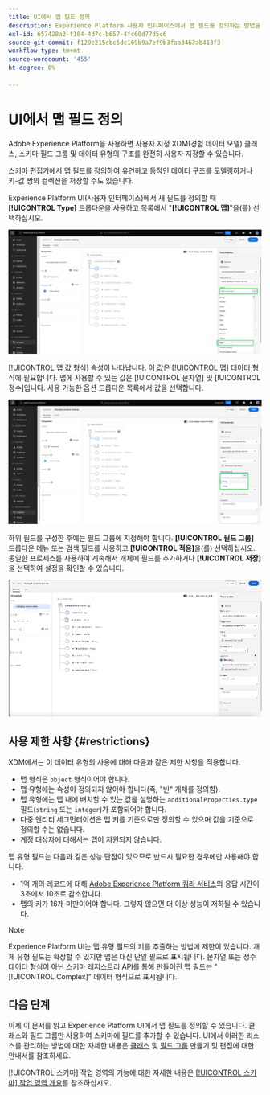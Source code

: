 ```yaml
---
title: UI에서 맵 필드 정의
description: Experience Platform 사용자 인터페이스에서 맵 필드를 정의하는 방법을 알아봅니다.
exl-id: 657428a2-f184-4d7c-b657-4fc60d77d5c6
source-git-commit: f129c215ebc5dc169b9a7ef9b3faa3463ab413f3
workflow-type: tm+mt
source-wordcount: '455'
ht-degree: 0%

---
```


# UI에서 맵 필드 정의

Adobe Experience Platform을 사용하면 사용자 지정 XDM(경험 데이터 모델) 클래스, 스키마 필드 그룹 및 데이터 유형의 구조를 완전히 사용자 지정할 수 있습니다.

스키마 편집기에서 맵 필드를 정의하여 유연하고 동적인 데이터 구조를 모델링하거나 키-값 쌍의 컬렉션을 저장할 수도 있습니다.

Experience Platform UI(사용자 인터페이스)에서 새 필드를 정의할 때 **[!UICONTROL Type]** 드롭다운을 사용하고 목록에서 &quot;**[!UICONTROL 맵]**&quot;을(를) 선택하십시오.

![유형 드롭다운과 맵 값이 강조 표시된 스키마 편집기.](../../images/ui/fields/special/map.png)

[!UICONTROL 맵 값 형식] 속성이 나타납니다. 이 값은 [!UICONTROL 맵] 데이터 형식에 필요합니다. 맵에 사용할 수 있는 값은 [!UICONTROL 문자열] 및 [!UICONTROL 정수]입니다. 사용 가능한 옵션 드롭다운 목록에서 값을 선택합니다.

![[!UICONTROL 맵 값 형식] 드롭다운이 강조 표시된 스키마 편집기.](../../images/ui/fields/special/map-value-type.png)

하위 필드를 구성한 후에는 필드 그룹에 지정해야 합니다. **[!UICONTROL 필드 그룹]** 드롭다운 메뉴 또는 검색 필드를 사용하고 **[!UICONTROL 적용]**&#x200B;을(를) 선택하십시오. 동일한 프로세스를 사용하여 계속해서 개체에 필드를 추가하거나 **[!UICONTROL 저장]**&#x200B;을 선택하여 설정을 확인할 수 있습니다.

![필드 그룹 선택 및 설정이 적용된 기록입니다.](../../images/ui/fields/special/assign-to-field-group.gif)

## 사용 제한 사항 {#restrictions}

XDM에서는 이 데이터 유형의 사용에 대해 다음과 같은 제한 사항을 적용합니다.

* 맵 형식은 `object` 형식이어야 합니다.
* 맵 유형에는 속성이 정의되지 않아야 합니다(즉, &quot;빈&quot; 개체를 정의함).
* 맵 유형에는 맵 내에 배치할 수 있는 값을 설명하는 `additionalProperties.type` 필드(`string` 또는 `integer`)가 포함되어야 합니다.
* 다중 엔티티 세그먼테이션은 맵 키를 기준으로만 정의할 수 있으며 값을 기준으로 정의할 수는 없습니다.
* 계정 대상자에 대해서는 맵이 지원되지 않습니다.

맵 유형 필드는 다음과 같은 성능 단점이 있으므로 반드시 필요한 경우에만 사용해야 합니다.

* 1억 개의 레코드에 대해 [Adobe Experience Platform 쿼리 서비스](../../../query-service/home.md)의 응답 시간이 3초에서 10초로 감소합니다.
* 맵의 키가 16개 미만이어야 합니다. 그렇지 않으면 더 이상 성능이 저하될 수 있습니다.

>[!NOTE]
>
>Experience Platform UI는 맵 유형 필드의 키를 추출하는 방법에 제한이 있습니다. 개체 유형 필드는 확장할 수 있지만 맵은 대신 단일 필드로 표시됩니다. 문자열 또는 정수 데이터 형식이 아닌 스키마 레지스트리 API를 통해 만들어진 맵 필드는 &quot;[!UICONTROL Complex]&quot; 데이터 형식으로 표시됩니다.

## 다음 단계

이제 이 문서를 읽고 Experience Platform UI에서 맵 필드를 정의할 수 있습니다. 클래스와 필드 그룹만 사용하여 스키마에 필드를 추가할 수 있습니다. UI에서 이러한 리소스를 관리하는 방법에 대한 자세한 내용은 [클래스](../resources/classes.md) 및 [필드 그룹](../resources/field-groups.md) 만들기 및 편집에 대한 안내서를 참조하세요.

[!UICONTROL 스키마] 작업 영역의 기능에 대한 자세한 내용은 [[!UICONTROL 스키마] 작업 영역 개요](../overview.md)를 참조하십시오.
